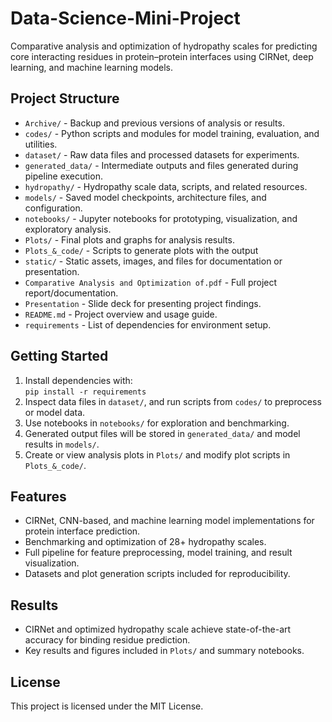 # Data-Science-Mini-Project

Comparative analysis and optimization of hydropathy scales for predicting core interacting residues in protein–protein interfaces using CIRNet, deep learning, and machine learning models.

## Project Structure

- `Archive/` - Backup and previous versions of analysis or results.
- `codes/` - Python scripts and modules for model training, evaluation, and utilities.
- `dataset/` - Raw data files and processed datasets for experiments.
- `generated_data/` - Intermediate outputs and files generated during pipeline execution.
- `hydropathy/` - Hydropathy scale data, scripts, and related resources.
- `models/` - Saved model checkpoints, architecture files, and configuration.
- `notebooks/` - Jupyter notebooks for prototyping, visualization, and exploratory analysis.
- `Plots/` - Final plots and graphs for analysis results.
- `Plots_&_code/` - Scripts to generate plots with the output
- `static/` - Static assets, images, and files for documentation or presentation.
- `Comparative Analysis and Optimization of.pdf` - Full project report/documentation.
- `Presentation` - Slide deck for presenting project findings.
- `README.md` - Project overview and usage guide.
- `requirements` - List of dependencies for environment setup.

## Getting Started

1. Install dependencies with:  
   `pip install -r requirements`
2. Inspect data files in `dataset/`, and run scripts from `codes/` to preprocess or model data.
3. Use notebooks in `notebooks/` for exploration and benchmarking.
4. Generated output files will be stored in `generated_data/` and model results in `models/`.
5. Create or view analysis plots in `Plots/` and modify plot scripts in `Plots_&_code/`.

## Features

- CIRNet, CNN-based, and machine learning model implementations for protein interface prediction.
- Benchmarking and optimization of 28+ hydropathy scales.
- Full pipeline for feature preprocessing, model training, and result visualization.
- Datasets and plot generation scripts included for reproducibility.

## Results

- CIRNet and optimized hydropathy scale achieve state-of-the-art accuracy for binding residue prediction.
- Key results and figures included in `Plots/` and summary notebooks.

## License

This project is licensed under the MIT License.

